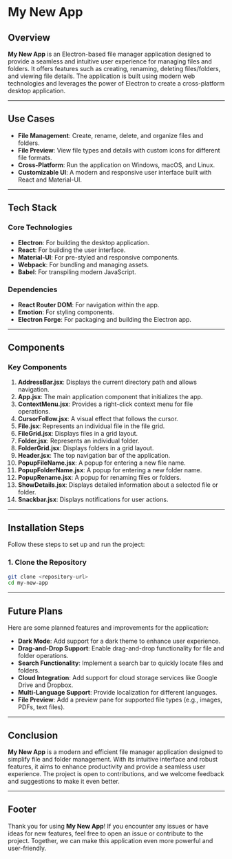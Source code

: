 # My New App

## Overview
**My New App** is an Electron-based file manager application designed to provide a seamless and intuitive user experience for managing files and folders. It offers features such as creating, renaming, deleting files/folders, and viewing file details. The application is built using modern web technologies and leverages the power of Electron to create a cross-platform desktop application.

---

## Use Cases
- **File Management**: Create, rename, delete, and organize files and folders.
- **File Preview**: View file types and details with custom icons for different file formats.
- **Cross-Platform**: Run the application on Windows, macOS, and Linux.
- **Customizable UI**: A modern and responsive user interface built with React and Material-UI.

---

## Tech Stack
### Core Technologies
- **Electron**: For building the desktop application.
- **React**: For building the user interface.
- **Material-UI**: For pre-styled and responsive components.
- **Webpack**: For bundling and managing assets.
- **Babel**: For transpiling modern JavaScript.

### Dependencies
- **React Router DOM**: For navigation within the app.
- **Emotion**: For styling components.
- **Electron Forge**: For packaging and building the Electron app.

---

## Components
### Key Components
1. **AddressBar.jsx**: Displays the current directory path and allows navigation.
2. **App.jsx**: The main application component that initializes the app.
3. **ContextMenu.jsx**: Provides a right-click context menu for file operations.
4. **CursorFollow.jsx**: A visual effect that follows the cursor.
5. **File.jsx**: Represents an individual file in the file grid.
6. **FileGrid.jsx**: Displays files in a grid layout.
7. **Folder.jsx**: Represents an individual folder.
8. **FolderGrid.jsx**: Displays folders in a grid layout.
9. **Header.jsx**: The top navigation bar of the application.
10. **PopupFileName.jsx**: A popup for entering a new file name.
11. **PopupFolderName.jsx**: A popup for entering a new folder name.
12. **PopupRename.jsx**: A popup for renaming files or folders.
13. **ShowDetails.jsx**: Displays detailed information about a selected file or folder.
14. **Snackbar.jsx**: Displays notifications for user actions.

---

## Installation Steps
Follow these steps to set up and run the project:

### 1. Clone the Repository
```bash
git clone <repository-url>
cd my-new-app
```
---

## Future Plans
Here are some planned features and improvements for the application:
- **Dark Mode**: Add support for a dark theme to enhance user experience.
- **Drag-and-Drop Support**: Enable drag-and-drop functionality for file and folder operations.
- **Search Functionality**: Implement a search bar to quickly locate files and folders.
- **Cloud Integration**: Add support for cloud storage services like Google Drive and Dropbox.
- **Multi-Language Support**: Provide localization for different languages.
- **File Preview**: Add a preview pane for supported file types (e.g., images, PDFs, text files).

---

## Conclusion
**My New App** is a modern and efficient file manager application designed to simplify file and folder management. With its intuitive interface and robust features, it aims to enhance productivity and provide a seamless user experience. The project is open to contributions, and we welcome feedback and suggestions to make it even better.

---

## Footer
Thank you for using **My New App**! If you encounter any issues or have ideas for new features, feel free to open an issue or contribute to the project. Together, we can make this application even more powerful and user-friendly.
